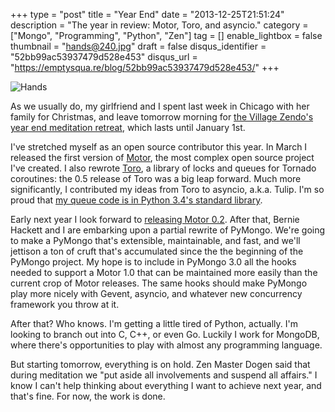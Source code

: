 +++
type = "post"
title = "Year End"
date = "2013-12-25T21:51:24"
description = "The year in review: Motor, Toro, and asyncio."
category = ["Mongo", "Programming", "Python", "Zen"]
tag = []
enable_lightbox = false
thumbnail = "hands@240.jpg"
draft = false
disqus_identifier = "52bb99ac53937479d528e453"
disqus_url = "https://emptysqua.re/blog/52bb99ac53937479d528e453/"
+++

<p><img style="display:block; margin-left:auto; margin-right:auto;" src="hands.jpg" alt="Hands" title="Hands" /></p>
<p>As we usually do, my girlfriend and I spent last week in Chicago with her family for Christmas, and leave tomorrow morning for <a href="http://villagezendo.org/2013-year-end/">the Village Zendo's year end meditation retreat</a>, which lasts until January 1st.</p>
<p>I've stretched myself as an open source contributor this year. In March I released the first version of <a href="http://motor.readthedocs.org/en/stable/">Motor</a>, the most complex open source project I've created. I also rewrote <a href="http://toro.readthedocs.org/">Toro</a>, a library of locks and queues for Tornado coroutines: the 0.5 release of Toro was a big leap forward. Much more significantly, I contributed my ideas from Toro to asyncio, a.k.a. Tulip. I'm so proud that <a href="http://hg.python.org/cpython/file/default/Lib/asyncio/queues.py">my queue code is in Python 3.4's standard library</a>.</p>
<p>Early next year I look forward to <a href="/motor-progress-report-the-road-to-0-2/">releasing Motor 0.2</a>. After that, Bernie Hackett and I are embarking upon a partial rewrite of PyMongo. We're going to make a PyMongo that's extensible, maintainable, and fast, and we'll jettison a ton of cruft that's accumulated since the the beginning of the PyMongo project. My hope is to include in PyMongo 3.0 all the hooks needed to support a Motor 1.0 that can be maintained more easily than the current crop of Motor releases. The same hooks should make PyMongo play more nicely with Gevent, asyncio, and whatever new concurrency framework you throw at it.</p>
<p>After that? Who knows. I'm getting a little tired of Python, actually. I'm looking to branch out into C, C++, or even Go. Luckily I work for MongoDB, where there's opportunities to play with almost any programming language.</p>
<p>But starting tomorrow, everything is on hold. Zen Master Dogen said that during meditation we "put aside all involvements and suspend all affairs." I know I can't help thinking about everything I want to achieve next year, and that's fine. For now, the work is done.</p>
